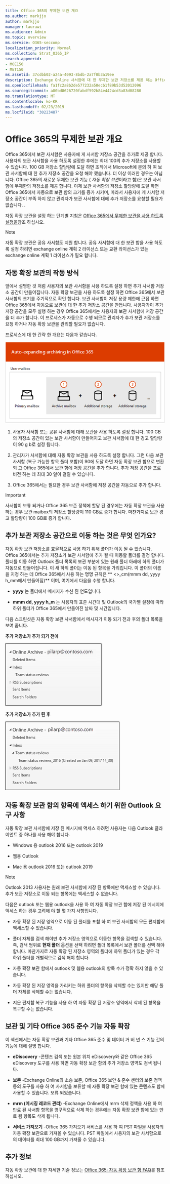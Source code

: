 ```yaml
---
title: Office 365의 무제한 보관 개요
ms.author: markjjo
author: markjjo
manager: laurawi
ms.audience: Admin
ms.topic: overview
ms.service: O365-seccomp
localization_priority: Normal
ms.collection: Strat_O365_IP
search.appverid:
- MOE150
- MET150
ms.assetid: 37cdbb02-a24a-4093-8bdb-2a7f0b3a19ee
description: Exchange Online 사서함에 대 한 무제한 보관 저장소를 제공 하는 Office 365의 자동 확장 보관에 대해 알아봅니다.
ms.openlocfilehash: fa1fc2a8b2de577232a50ecb1f89b53d52012096
ms.sourcegitcommit: a80bd8626720fabdf592b84e4424cd3a83d08280
ms.translationtype: MT
ms.contentlocale: ko-KR
ms.lasthandoff: 02/23/2019
ms.locfileid: "30223487"
---
```

# <a name="overview-of-unlimited-archiving-in-office-365"></a>Office 365의 무제한 보관 개요

Office 365에서 보관 사서함은 사용자에 게 사서함 저장소 공간을 추가로 제공 합니다. 사용자의 보관 사서함을 사용 하도록 설정한 후에는 최대 100의 추가 저장소를 사용할 수 있습니다. 100 GB 저장소 할당량에 도달 하면 조직에서 Microsoft에 문의 하 여 보관 사서함에 대 한 추가 저장소 공간을 요청 해야 했습니다. 더 이상 이러한 경우는 아닙니다. Office 365의 새로운 무제한 보관 기능 ( *자동 확장 보관*이라고 함)은 보관 사서함에 무제한의 저장소를 제공 합니다. 이제 보관 사서함의 저장소 할당량에 도달 하면 Office 365에서 자동으로 보관 함의 크기를 증가 시키며, 따라서 사용자에 게 사서함 저장소 공간이 부족 하지 않고 관리자가 보관 사서함에 대해 추가 저장소를 요청할 필요가 없습니다. .
  
자동 확장 보관을 설정 하는 단계별 지침은 [Office 365에서 무제한 보관을 사용 하도록 설정을](enable-unlimited-archiving.md)참조 하십시오.
  
> [!NOTE]
> 자동 확장 보관은 공유 사서함도 지원 합니다. 공유 사서함에 대 한 보관 함을 사용 하도록 설정 하려면 exchange online 계획 2 라이선스 또는 교환 라이선스가 있는 exchange online 계획 1 라이선스가 필요 합니다. 
  
## <a name="how-auto-expanding-archiving-works"></a>자동 확장 보관의 작동 방식

앞에서 설명한 것 처럼 사용자의 보관 사서함을 사용 하도록 설정 하면 추가 사서함 저장소 공간이 만들어집니다. 자동 확장 보관을 사용 하도록 설정 하면 Office 365에서 보관 사서함의 크기를 주기적으로 확인 합니다. 보관 사서함이 저장 용량 제한에 근접 하면 Office 365에서 자동으로 보관에 대 한 추가 저장소 공간을 만듭니다. 사용자가이 추가 저장 공간을 모두 실행 하는 경우 Office 365에서는 사용자의 보관 사서함에 저장 공간을 더 추가 합니다. 이 프로세스가 자동으로 수행 되므로 관리자가 추가 보관 저장소를 요청 하거나 자동 확장 보관을 관리할 필요가 없습니다. 
  
프로세스에 대 한 간략 한 개요는 다음과 같습니다.
  
![자동 확장 보관 프로세스 개요](media/74355385-d990-44fe-8a87-6c3639d1f63f.png)
  
1. 사용자 사서함 또는 공유 사서함에 대해 보관을 사용 하도록 설정 합니다. 100 GB의 저장소 공간이 있는 보관 사서함이 만들어지고 보관 사서함에 대 한 경고 할당량이 90 g b로 설정 됩니다.
    
2. 관리자가 사서함에 대해 자동 확장 보관을 사용 하도록 설정 합니다. 그런 다음 보관 사서함 (복구 가능한 항목 폴더 포함)이 90에 도달 하면 자동 확장 보관 함으로 변환 되 고 Office 365에서 보관 함에 저장 공간을 추가 합니다. 추가 저장 공간을 프로 비전 하는 데 최대 30 일이 걸릴 수 있습니다.
    
3. Office 365에서는 필요한 경우 보관 사서함에 저장 공간을 자동으로 추가 합니다.
  
> [!IMPORTANT]
> 사서함이 보류 되거나 Office 365 보존 정책에 할당 된 경우에는 자동 확장 보관을 사용 하는 경우 보관 maibox의 저장소 할당량이 110 GB로 증가 합니다. 마찬가지로 보관 경고 할당량이 100 GB로 증가 합니다.

## <a name="what-gets-moved-to-the-additional-archive-storage-space"></a>추가 보관 저장소 공간으로 이동 하는 것은 무엇 인가요?

자동 확장 보관 저장소를 효율적으로 사용 하기 위해 폴더가 이동 될 수 있습니다. Office 365에서는 추가 저장소가 보관 사서함에 추가 될 때 이동할 폴더를 결정 합니다. 폴더를 이동 하면 Outlook 폴더 목록의 보관 부분에 있는 원래 폴더 아래에 하위 폴더가 자동으로 만들어집니다. 이 새 하위 폴더는 이동 된 항목을 가리킵니다. 이 폴더의 이름을 지정 하는 데 Office 365에서 사용 하는 명명 규칙은 ** \<\>_cm(mmm dd, yyyy h_mm에서 만들어짐)** 이며, 여기에서 다음을 수행 합니다. 
  
- **yyyy** 는 폴더에서 메시지가 수신 된 연도입니다. 
    
- **mmm dd, yyyy h_m** 는 사용자의 표준 시간대 및 Outlook의 국가별 설정에 따라 하위 폴더가 Office 365에서 만들어진 날짜 및 시간입니다. 
    
다음 스크린샷은 자동 확장 보관 사서함에서 메시지가 이동 되기 전과 후의 폴더 목록을 보여 줍니다.
  
 **추가 저장소가 추가 되기 전에**
  
![자동 확장 보관이 프로 비전 되기 전 보관 사서함의 폴더 목록](media/5d6d6420-e562-4912-aaab-1c111762b3f6.png)
  
 **추가 저장소가 추가 된 후**
  
![자동 확장 보관이 프로 비전 된 후 보관 사서함의 폴더 목록](media/c03c5f51-23fa-4fc2-b887-7e7e5cce30da.png)
  
## <a name="outlook-requirements-for-accessing-items-in-an-auto-expanded-archive"></a>자동 확장 보관 함의 항목에 액세스 하기 위한 Outlook 요구 사항

자동 확장 보관 사서함에 저장 된 메시지에 액세스 하려면 사용자는 다음 Outlook 클라이언트 중 하나를 사용 해야 합니다.
  
- Windows 용 outlook 2016 또는 outlook 2019
    
- 웹용 Outlook 
    
- Mac 용 outlook 2016 또는 outlook 2019 
    
> [!NOTE]
> Outlook 2013 사용자는 원래 보관 사서함에 저장 된 항목에만 액세스할 수 있습니다. 추가 보관 저장소로 이동 되는 항목에는 액세스할 수 없습니다. 
  
다음은 outlook 또는 웹용 outlook을 사용 하 여 자동 확장 보관 함에 저장 된 메시지에 액세스 하는 경우 고려해 야 할 몇 가지 사항입니다.
  
- 자동 확장 된 저장 영역으로 이동 된 폴더를 포함 하 여 보관 사서함의 모든 편지함에 액세스할 수 있습니다.
    
- 폴더 자체를 검색 해야만 추가 저장소 영역으로 이동한 항목을 검색할 수 있습니다. 즉, 검색 범위로 **현재 폴더** 옵션을 선택 하려면 폴더 목록에서 보관 폴더를 선택 해야 합니다. 마찬가지로 자동 확장 된 저장소 영역의 폴더에 하위 폴더가 있는 경우 각 하위 폴더를 개별적으로 검색 해야 합니다. 
    
- 자동 확장 보관 함에서 outlook 및 웹용 outlook의 항목 수가 정확 하지 않을 수 있습니다.
    
- 자동 확장 된 저장 영역을 가리키는 하위 폴더의 항목을 삭제할 수는 있지만 해당 폴더 자체를 삭제할 수는 없습니다.
    
- 지운 편지함 복구 기능을 사용 하 여 자동 확장 된 저장소 영역에서 삭제 된 항목을 복구할 수는 없습니다.
  
## <a name="auto-expanding-archiving-and-other-office-365-compliance-features"></a>보관 및 기타 Office 365 준수 기능 자동 확장

이 섹션에서는 자동 확장 보관과 기타 Office 365 준수 및 데이터 거 버 넌 스 기능 간의 기능에 대해 설명 합니다.
  
- **eDiscovery** -콘텐츠 검색 또는 원본 위치 eDiscovery와 같은 Office 365 eDiscovery 도구를 사용 하면 자동 확장 보관 함의 추가 저장소 영역도 검색 됩니다.
    
- **보존** -Exchange Online의 소송 보존, Office 365 보안 & 준수 센터의 보존 정책 등의 도구를 사용 하 여 사서함을 보류할 때 자동 확장 보관 함에 있는 콘텐츠도 함께 사용할 수 있습니다. 보류 되었습니다.
    
- **mrm (메시징 레코드 관리)** -Exchange Online에서 mrm 삭제 정책을 사용 하 여 만료 된 사서함 항목을 영구적으로 삭제 하는 경우에는 자동 확장 보관 함에 있는 만료 됨 항목도 삭제 됩니다.
    
- **서비스 가져오기** -Office 365 가져오기 서비스를 사용 하 여 PST 파일을 사용자의 자동 확장 보관으로 가져올 수 있습니다. PST 파일에서 사용자의 보관 사서함으로의 데이터를 최대 100 GB까지 가져올 수 있습니다. 

## <a name="more-information"></a>추가 정보

자동 확장 보관에 대 한 자세한 기술 정보는 [Office 365: 자동 확장 보관 함 FAQ](https://blogs.technet.microsoft.com/exchange/2018/04/09/office-365-auto-expanding-archives-faq/)를 참조 하십시오.